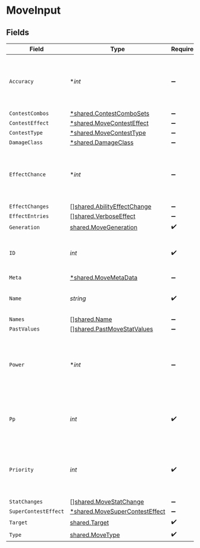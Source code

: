 # MoveInput


## Fields

| Field                                                                           | Type                                                                            | Required                                                                        | Description                                                                     |
| ------------------------------------------------------------------------------- | ------------------------------------------------------------------------------- | ------------------------------------------------------------------------------- | ------------------------------------------------------------------------------- |
| `Accuracy`                                                                      | **int*                                                                          | :heavy_minus_sign:                                                              | The percent value of how likely this move is to be successful                   |
| `ContestCombos`                                                                 | [*shared.ContestComboSets](../../models/shared/contestcombosets.md)             | :heavy_minus_sign:                                                              | N/A                                                                             |
| `ContestEffect`                                                                 | [*shared.MoveContestEffect](../../models/shared/movecontesteffect.md)           | :heavy_minus_sign:                                                              | N/A                                                                             |
| `ContestType`                                                                   | [*shared.MoveContestType](../../models/shared/movecontesttype.md)               | :heavy_minus_sign:                                                              | N/A                                                                             |
| `DamageClass`                                                                   | [*shared.DamageClass](../../models/shared/damageclass.md)                       | :heavy_minus_sign:                                                              | N/A                                                                             |
| `EffectChance`                                                                  | **int*                                                                          | :heavy_minus_sign:                                                              | The percent value of the additional effects this move has occuring              |
| `EffectChanges`                                                                 | [][shared.AbilityEffectChange](../../models/shared/abilityeffectchange.md)      | :heavy_minus_sign:                                                              | N/A                                                                             |
| `EffectEntries`                                                                 | [][shared.VerboseEffect](../../models/shared/verboseeffect.md)                  | :heavy_minus_sign:                                                              | N/A                                                                             |
| `Generation`                                                                    | [shared.MoveGeneration](../../models/shared/movegeneration.md)                  | :heavy_check_mark:                                                              | N/A                                                                             |
| `ID`                                                                            | *int*                                                                           | :heavy_check_mark:                                                              | The identifier for this move resource                                           |
| `Meta`                                                                          | [*shared.MoveMetaData](../../models/shared/movemetadata.md)                     | :heavy_minus_sign:                                                              | N/A                                                                             |
| `Name`                                                                          | *string*                                                                        | :heavy_check_mark:                                                              | The name for this move resource                                                 |
| `Names`                                                                         | [][shared.Name](../../models/shared/name.md)                                    | :heavy_minus_sign:                                                              | N/A                                                                             |
| `PastValues`                                                                    | [][shared.PastMoveStatValues](../../models/shared/pastmovestatvalues.md)        | :heavy_minus_sign:                                                              | N/A                                                                             |
| `Power`                                                                         | **int*                                                                          | :heavy_minus_sign:                                                              | The base power of this move with a value of 0 if it does not have a base power  |
| `Pp`                                                                            | *int*                                                                           | :heavy_check_mark:                                                              | Power points. The number of times this move can be used                         |
| `Priority`                                                                      | *int*                                                                           | :heavy_check_mark:                                                              | A value of 0 means this move goes last in the turn, and 1 means it goes first   |
| `StatChanges`                                                                   | [][shared.MoveStatChange](../../models/shared/movestatchange.md)                | :heavy_minus_sign:                                                              | N/A                                                                             |
| `SuperContestEffect`                                                            | [*shared.MoveSuperContestEffect](../../models/shared/movesupercontesteffect.md) | :heavy_minus_sign:                                                              | N/A                                                                             |
| `Target`                                                                        | [shared.Target](../../models/shared/target.md)                                  | :heavy_check_mark:                                                              | N/A                                                                             |
| `Type`                                                                          | [shared.MoveType](../../models/shared/movetype.md)                              | :heavy_check_mark:                                                              | N/A                                                                             |